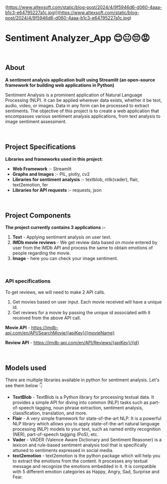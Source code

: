 (https://www.altexsoft.com/static/blog-post/2024/4/9f5946d6-d060-4aaa-b1c3-e64795227a1c.jpg)](https://www.altexsoft.com/static/blog-post/2024/4/9f5946d6-d060-4aaa-b1c3-e64795227a1c.jpg)
<br>

# Sentiment Analyzer_App 😊😐😔😡

<br>

## About
**A sentiment analysis application built using Streamlit (an open-source framework for building web applications in Python)**

Sentiment Analysis is a prominent application of Natural Language Processing (NLP). It can be applied wherever data exists, whether it be text, audio, video, or images. Data in any form can be processed to extract sentiments. The objective of this project is to create a web application that encompasses various sentiment analysis applications, from text analysis to image sentiment assessment.

<br>

## Project Specifications

**Libraries and frameworks used in this project:**
- **Web Framework** :- Streamlit
- **Graphs and Images** :- PIL, plotly, cv2
- **Libraries for sentiment analysis** :- textblob, nltk(vader), flair, text2emotion, fer
- **Libraries for API requests** :- requests, json

<br>

## Project Components

**The project currently contains 3 applications :-**
1. **Text** - Applying sentiment analysis on user text.
2. **IMDb movie reviews** - We get review data based on movie entered by user from the IMDb API and process the same to obtain emotions of people regarding the movie.
3. **Image** - here you can check your image sentiment.

<br>

### **API specifications**
To get reviews, we will need to make 2 API calls. 
1. Get movies based on user input. Each movie received will have a unique id.
2. Get reviews for a movie by passing the unique id associated with it received from the above API call.


**Movie API** - https://imdb-api.com/en/API/SearchMovie/{apiKey}/{movieName}    
    
**Review API** - https://imdb-api.com/en/API/Reviews/{apiKey}/{id}

<br>

## Models used
There are multiple libraries available in python for sentiment analysis. Let's see them below 👇

- **TextBlob** - TextBlob is a Python library for processing textual data. It provides a simple API for diving into common (NLP) tasks such as part-of-speech tagging, noun phrase extraction, sentiment analysis, classification, translation, and more.
- **Flair** - A very simple framework for state-of-the-art NLP. It is a powerful NLP library which allows you to apply state-of-the-art natural language processing (NLP) models to your text, such as named entity recognition (NER), part-of-speech tagging (PoS), etc.
- **Vader** - VADER (Valence Aware Dictionary and Sentiment Reasoner) is a lexicon and rule-based sentiment analysis tool that is specifically attuned to sentiments expressed in social media. 
- **text2emotion** - text2emotion is the python package which will help you to extract the emotions from the content. It processes any textual message and recognize the emotions embedded in it. It is compatible with 5 different emotion categories as Happy, Angry, Sad, Surprise and Fear.

